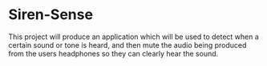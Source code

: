 # Siren-Sense
This project will produce an application which will be used to detect when a certain sound or tone is heard, and then mute the audio being produced from the users headphones so they can clearly hear the sound.

